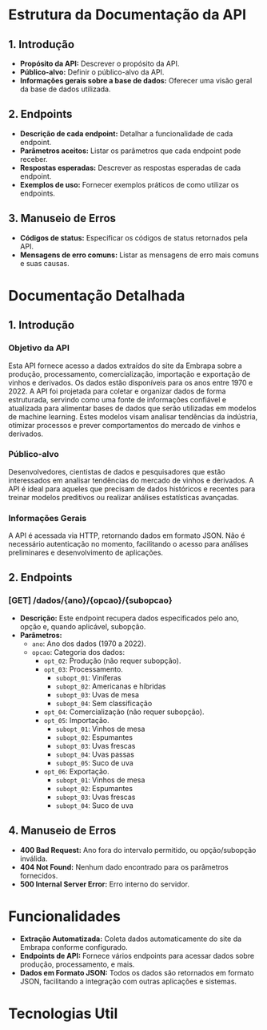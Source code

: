 # Estrutura da Documentação da API

## 1. Introdução
- **Propósito da API:** Descrever o propósito da API.
- **Público-alvo:** Definir o público-alvo da API.
- **Informações gerais sobre a base de dados:** Oferecer uma visão geral da base de dados utilizada.

## 2. Endpoints
- **Descrição de cada endpoint:** Detalhar a funcionalidade de cada endpoint.
- **Parâmetros aceitos:** Listar os parâmetros que cada endpoint pode receber.
- **Respostas esperadas:** Descrever as respostas esperadas de cada endpoint.
- **Exemplos de uso:** Fornecer exemplos práticos de como utilizar os endpoints.

## 3. Manuseio de Erros
- **Códigos de status:** Especificar os códigos de status retornados pela API.
- **Mensagens de erro comuns:** Listar as mensagens de erro mais comuns e suas causas.

# Documentação Detalhada

## 1. Introdução
### Objetivo da API
Esta API fornece acesso a dados extraídos do site da Embrapa sobre a produção, processamento, comercialização, importação e exportação de vinhos e derivados. Os dados estão disponíveis para os anos entre 1970 e 2022. A API foi projetada para coletar e organizar dados de forma estruturada, servindo como uma fonte de informações confiável e atualizada para alimentar bases de dados que serão utilizadas em modelos de machine learning. Estes modelos visam analisar tendências da indústria, otimizar processos e prever comportamentos do mercado de vinhos e derivados.

### Público-alvo
Desenvolvedores, cientistas de dados e pesquisadores que estão interessados em analisar tendências do mercado de vinhos e derivados. A API é ideal para aqueles que precisam de dados históricos e recentes para treinar modelos preditivos ou realizar análises estatísticas avançadas.

### Informações Gerais
A API é acessada via HTTP, retornando dados em formato JSON. Não é necessário autenticação no momento, facilitando o acesso para análises preliminares e desenvolvimento de aplicações.

## 2. Endpoints
### [GET] /dados/{ano}/{opcao}/{subopcao}
- **Descrição:** Este endpoint recupera dados especificados pelo ano, opção e, quando aplicável, subopção.
- **Parâmetros:**
  - `ano`: Ano dos dados (1970 a 2022).
  - `opcao`: Categoria dos dados:
    - `opt_02`: Produção (não requer subopção).
    - `opt_03`: Processamento.
      - `subopt_01`: Viníferas
      - `subopt_02`: Americanas e híbridas
      - `subopt_03`: Uvas de mesa
      - `subopt_04`: Sem classificação
    - `opt_04`: Comercialização (não requer subopção).
    - `opt_05`: Importação.
      - `subopt_01`: Vinhos de mesa
      - `subopt_02`: Espumantes
      - `subopt_03`: Uvas frescas
      - `subopt_04`: Uvas passas
      - `subopt_05`: Suco de uva
    - `opt_06`: Exportação.
      - `subopt_01`: Vinhos de mesa
      - `subopt_02`: Espumantes
      - `subopt_03`: Uvas frescas
      - `subopt_04`: Suco de uva

## 4. Manuseio de Erros
- **400 Bad Request:** Ano fora do intervalo permitido, ou opção/subopção inválida.
- **404 Not Found:** Nenhum dado encontrado para os parâmetros fornecidos.
- **500 Internal Server Error:** Erro interno do servidor.

# Funcionalidades

- **Extração Automatizada:** Coleta dados automaticamente do site da Embrapa conforme configurado.
- **Endpoints de API:** Fornece vários endpoints para acessar dados sobre produção, processamento, e mais.
- **Dados em Formato JSON:** Todos os dados são retornados em formato JSON, facilitando a integração com outras aplicações e sistemas.

# Tecnologias Util
